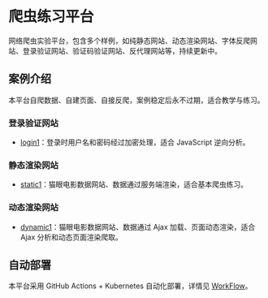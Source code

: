 # 爬虫练习平台

网络爬虫实验平台，包含多个样例，如纯静态网站、动态渲染网站、字体反爬网站、登录验证网站、验证码验证网站、反代理网站等，持续更新中。

## 案例介绍

本平台自爬数据、自建页面、自接反爬，案例稳定后永不过期，适合教学与练习。

### 登录验证网站

* [login1](http://login1.scrape.cuiqingcai.com/)：登录时用户名和密码经过加密处理，适合 JavaScript 逆向分析。

### 静态渲染网站

* [static1](http://static1.scrape.cuiqingcai.com/)：猫眼电影数据网站、数据通过服务端渲染，适合基本爬虫练习。

### 动态渲染网站

* [dynamic1](http://dynamic1.scrape.cuiqingcai.com/)：猫眼电影数据网站、数据通过 Ajax 加载、页面动态渲染，适合 Ajax 分析和动态页面渲染爬取。

## 自动部署

本平台采用 GitHub Actions + Kubernetes 自动化部署，详情见 [WorkFlow](https://github.com/Germey/Scrape/tree/master/.github/workflows)。
